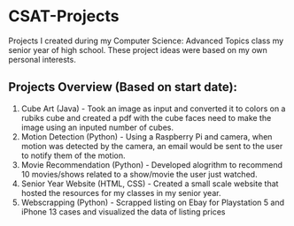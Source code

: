 # CSAT-Projects
Projects I created during my Computer Science: Advanced Topics class my senior year of high school. These project ideas were based on my own personal interests.

## Projects Overview (Based on start date):
1. Cube Art (Java) - Took an image as input and converted it to colors on a rubiks cube and created a pdf with the cube faces need to make the image using an inputed number of cubes.
2. Motion Detection (Python) - Using a Raspberry Pi and camera, when motion was detected by the camera, an email would be sent to the user to notify them of the motion.
3. Movie Recommendation (Python) - Developed alogrithm to recommend 10 movies/shows related to a show/movie the user just watched.
4. Senior Year Website (HTML, CSS) - Created a small scale website that hosted the resources for my classes in my senior year.
5. Webscrapping (Python) - Scrapped listing on Ebay for Playstation 5 and iPhone 13 cases and visualized the data of listing prices
